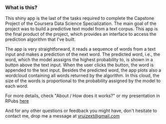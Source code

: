 ### What is this?

  This shiny app is the last of the tasks required to complete the Capstone Project of the Coursera Data Science Specialization. The main goal of the project was to build a predictive text model from a text corpus. This app is the final product of the project, which provides an interface to access the prediction algorithm that I've built. 

  The app is very straightforward, it reads a sequence of words from a text input and makes a prediction of the next word. The predicted word, i.e., the word, which the model asssigns the highest probability to, is shown in a button above the text input. When the user clicks the button, the word is appended to the text input. Besides the predicted word, the app plots also a wordcloud containing all words returned by the algorithm. In this cloud, the size of the words is proportional to the probability assigned by the model to each word. 

For more details, check "About / How does it works?" or my presentation in RPubs [here](http://rpubs.com/vruizext/text-prediction-app)
<br>

And for any other questions or feedback you might have, don't hesitate to contact me, drop me a message at vruizext@gmail.com
<br>
